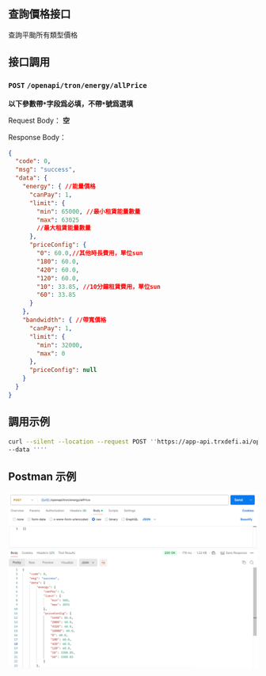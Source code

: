 ## 查詢價格接口
查詢平颱所有類型價格

## 接口調用
### `POST` `/openapi/tron/energy/allPrice`
**以下參數帶`*`字段爲必填，不帶`*`號爲選填**

Request Body：
**空**

Response Body：
```JSON
{
  "code": 0,
  "msg": "success",
  "data": {
    "energy": { //能量價格
      "canPay": 1,
      "limit": {
        "min": 65000, //最小租賃能量數量
        "max": 63025
        //最大租賃能量數量
      },
      "priceConfig": {
        "0": 60.0,//其他時長費用，單位sun
        "180": 60.0,
        "420": 60.0,
        "120": 60.0,
        "10": 33.85, //10分鐘租賃費用，單位sun
        "60": 33.85
      }
    },
    "bandwidth": { //帶寬價格
      "canPay": 1,
      "limit": {
        "min": 32000,
        "max": 0
      },
      "priceConfig": null
    }
  }
}
```

## 調用示例
```bash
curl --silent --location --request POST ''https://app-api.trxdefi.ai/openapi/tron/energy/allPrice'' \
--data ''''
```

## Postman 示例

![energy_all_price.png](img/energy_all_price.png)
